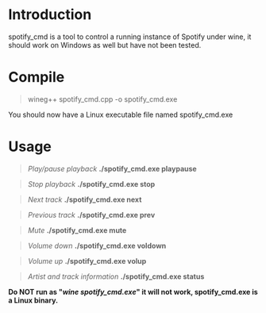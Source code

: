 # Introduction #

spotify\_cmd is a tool to control a running instance of Spotify under wine, it should work on Windows as well but have not been tested.


# Compile #

> wineg++ spotify\_cmd.cpp -o spotify\_cmd.exe

You should now have a Linux executable file named spotify\_cmd.exe

# Usage #

> _Play/pause playback_ **./spotify\_cmd.exe playpause**

> _Stop playback_ **./spotify\_cmd.exe stop**

> _Next track_ **./spotify\_cmd.exe next**

> _Previous track_ **./spotify\_cmd.exe prev**

> _Mute_ **./spotify\_cmd.exe mute**

> _Volume down_ **./spotify\_cmd.exe voldown**

> _Volume up_ **./spotify\_cmd.exe volup**

> _Artist and track information_ **./spotify\_cmd.exe status**

**Do NOT run as "_wine spotify\_cmd.exe_" it will not work, spotify\_cmd.exe is a Linux binary.**